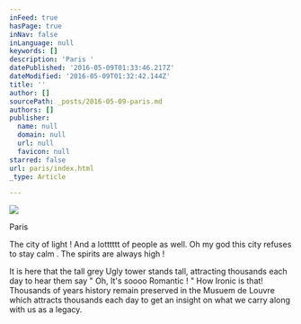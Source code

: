```yaml
---
inFeed: true
hasPage: true
inNav: false
inLanguage: null
keywords: []
description: 'Paris '
datePublished: '2016-05-09T01:33:46.217Z'
dateModified: '2016-05-09T01:32:42.144Z'
title: ''
author: []
sourcePath: _posts/2016-05-09-paris.md
authors: []
publisher:
  name: null
  domain: null
  url: null
  favicon: null
starred: false
url: paris/index.html
_type: Article

---
```

![](https://the-grid-user-content.s3-us-west-2.amazonaws.com/1d7a237a-c211-40ce-a4c0-7f2bfb2c0464.jpg)

Paris 

The city of light ! And a lotttttt of people as well. Oh my god this city refuses to stay calm . The spirits are always high ! 

It is here that the tall grey Ugly tower stands tall, attracting thousands each day to hear them say " Oh, It's soooo Romantic ! " How Ironic is that! Thousands of years history remain preserved in the Musuem de Louvre which attracts thousands each day to get an insight on what we carry along with us as a legacy.